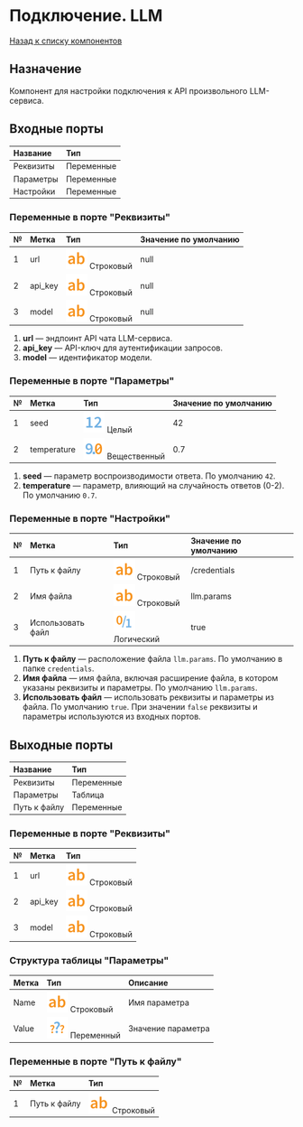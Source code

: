# Подключение. LLM

[Назад к списку компонентов](../README.md)

## Назначение

Компонент для настройки подключения к API произвольного LLM-сервиса.

## Входные порты

| Название  | Тип        |
| :-------- | :--------- |
| Реквизиты | Переменные |
| Параметры | Переменные |
| Настройки | Переменные |

### Переменные в порте "Реквизиты"

| №   | Метка   | Тип                             | Значение по умолчанию |
| :-- | :------ | :------------------------------ | :-------------------- |
| 1   | url     | ![](./img/string.svg) Строковый | null                  |
| 2   | api_key | ![](./img/string.svg) Строковый | null                  |
| 3   | model   | ![](./img/string.svg) Строковый | null                  |

1. **url** — эндпоинт API чата LLM-сервиса.
2. **api_key** — API-ключ для аутентификации запросов.
3. **model** — идентификатор модели.

### Переменные в порте "Параметры"

| №   | Метка       | Тип                                    | Значение по умолчанию |
| :-- | :---------- | :------------------------------------- | :-------------------- |
| 1   | seed        | ![](./img/integer.svg) Целый           | 42                    |
| 2   | temperature | ![](./img/realnumber.svg) Вещественный | 0.7                   |

1. **seed** — параметр воспроизводимости ответа. По умолчанию `42`.
2. **temperature** — параметр, влияющий на случайность ответов (0-2). По умолчанию `0.7`.

### Переменные в порте "Настройки"

| №   | Метка             | Тип                               | Значение по умолчанию |
| :-- | :---------------- | :-------------------------------- | :-------------------- |
| 1   | Путь к файлу      | ![](./img/string.svg) Строковый   | /credentials          |
| 2   | Имя файла         | ![](./img/string.svg) Строковый   | llm.params            |
| 3   | Использовать файл | ![](./img/logical.svg) Логический | true                  |

1. **Путь к файлу** — расположение файла `llm.params`. По умолчанию в папке `credentials`.
2. **Имя файла** — имя файла, включая расширение файла, в котором указаны реквизиты и параметры. По умолчанию `llm.params`.
3. **Использовать файл** — использовать реквизиты и параметры из файла. По умолчанию `true`. При значении `false` реквизиты и параметры используются из входных портов.

## Выходные порты

| Название     | Тип        |
| :----------- | :--------- |
| Реквизиты    | Переменные |
| Параметры    | Таблица    |
| Путь к файлу | Переменные |

### Переменные в порте "Реквизиты"

| №   | Метка   | Тип                             |
| :-- | :------ | :------------------------------ |
| 1   | url     | ![](./img/string.svg) Строковый |
| 2   | api_key | ![](./img/string.svg) Строковый |
| 3   | model   | ![](./img/string.svg) Строковый |

### Структура таблицы "Параметры"

| Метка | Тип                                 | Описание           |
| :---- | :---------------------------------- | :----------------- |
| Name  | ![](./img/string.svg) Строковый     | Имя параметра      |
| Value | ![](./img/undefined.svg) Переменный | Значение параметра |

### Переменные в порте "Путь к файлу"

| №   | Метка        | Тип                             |
| :-- | :----------- | :------------------------------ |
| 1   | Путь к файлу | ![](./img/string.svg) Строковый |